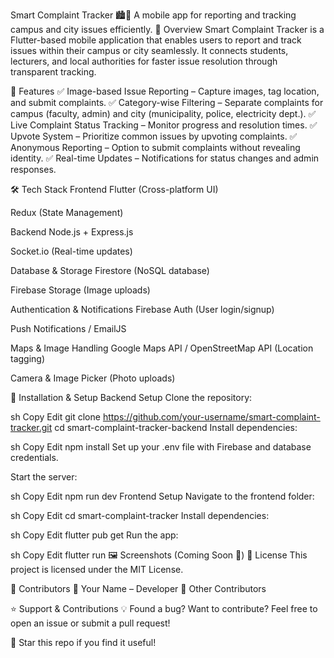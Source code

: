 Smart Complaint Tracker 🏙️📢
A mobile app for reporting and tracking campus and city issues efficiently.
🚀 Overview
Smart Complaint Tracker is a Flutter-based mobile application that enables users to report and track issues within their campus or city seamlessly. It connects students, lecturers, and local authorities for faster issue resolution through transparent tracking.

📌 Features
✅ Image-based Issue Reporting – Capture images, tag location, and submit complaints.
✅ Category-wise Filtering – Separate complaints for campus (faculty, admin) and city (municipality, police, electricity dept.).
✅ Live Complaint Status Tracking – Monitor progress and resolution times.
✅ Upvote System – Prioritize common issues by upvoting complaints.
✅ Anonymous Reporting – Option to submit complaints without revealing identity.
✅ Real-time Updates – Notifications for status changes and admin responses.

🛠 Tech Stack
Frontend
Flutter (Cross-platform UI)

Redux (State Management)

Backend
Node.js + Express.js

Socket.io (Real-time updates)

Database & Storage
Firestore (NoSQL database)

Firebase Storage (Image uploads)

Authentication & Notifications
Firebase Auth (User login/signup)

Push Notifications / EmailJS

Maps & Image Handling
Google Maps API / OpenStreetMap API (Location tagging)

Camera & Image Picker (Photo uploads)

🚀 Installation & Setup
Backend Setup
Clone the repository:

sh
Copy
Edit
git clone https://github.com/your-username/smart-complaint-tracker.git
cd smart-complaint-tracker-backend
Install dependencies:

sh
Copy
Edit
npm install
Set up your .env file with Firebase and database credentials.

Start the server:

sh
Copy
Edit
npm run dev
Frontend Setup
Navigate to the frontend folder:

sh
Copy
Edit
cd smart-complaint-tracker
Install dependencies:

sh
Copy
Edit
flutter pub get
Run the app:

sh
Copy
Edit
flutter run
🖼 Screenshots (Coming Soon 📸)
📜 License
This project is licensed under the MIT License.

🤝 Contributors
👤 Your Name – Developer
👤 Other Contributors

⭐ Support & Contributions
💡 Found a bug? Want to contribute? Feel free to open an issue or submit a pull request!

🚀 Star this repo if you find it useful!

